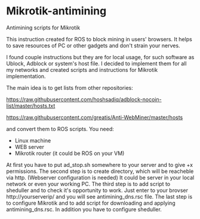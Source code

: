 # Mikrotik-antimining
Antimining scripts for Mikrotik

This instruction created for ROS to block mining in users' browsers. It helps to save resources of PC or other gadgets and don't 
strain your nerves.

I found couple instructions but they are for local usage, for such software as Ublock, Adblock or system's host file. I decided to 
implement them for all my networks and created scripts and instructions for Mikrotik implementation.

The main idea is to get lists from other repositories: 

https://raw.githubusercontent.com/hoshsadiq/adblock-nocoin-list/master/hosts.txt

https://raw.githubusercontent.com/greatis/Anti-WebMiner/master/hosts

and convert them to ROS scripts.
You need:
- Linux machine
- WEB server
- Mikrotik router (it could be ROS on your VM)

At first you have to put ad_stop.sh somewhere to your server and to give +x permissions.
The second step is to create directory, which will be reacheble via http. (Webserver configuration is needed) It could be server in your local network or even your working PC.
The third step is to add script to sheduller and to check it's opportunity to work. Just enter to your brovser http://yourserverip/ and you will see antimining_dns.rsc file.
The last step is to configure Mikrotik and to add script for downloading and applying antimining_dns.rsc. In addition you have to configure sheduller.


